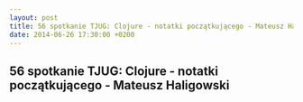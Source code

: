 ```yaml
---
layout: post
title: 56 spotkanie TJUG: Clojure - notatki początkującego - Mateusz Haligowski
date: 2014-06-26 17:30:00 +0200
---
```

56 spotkanie TJUG: Clojure - notatki początkującego - Mateusz Haligowski
-----------------
